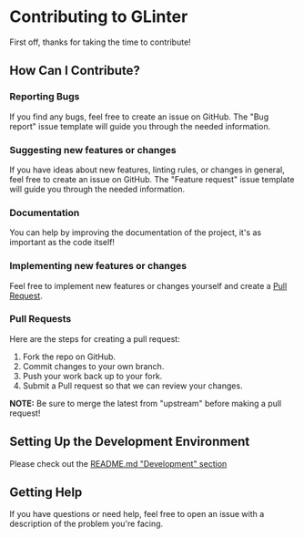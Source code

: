 # Contributing to GLinter

First off, thanks for taking the time to contribute!

## How Can I Contribute?

### Reporting Bugs

If you find any bugs, feel free to create an issue on GitHub.
The "Bug report" issue template will guide you through the needed information.

### Suggesting new features or changes

If you have ideas about new features, linting rules, or changes in general,
feel free to create an issue on GitHub.
The "Feature request" issue template will guide you through the needed information.

### Documentation

You can help by improving the documentation of the project, it's as important as the code itself!

### Implementing new features or changes

Feel free to implement new features or changes yourself and create a [Pull Request](#pull-requests).

### Pull Requests

Here are the steps for creating a pull request:

1. Fork the repo on GitHub.
2. Commit changes to your own branch.
3. Push your work back up to your fork.
4. Submit a Pull request so that we can review your changes.

**NOTE:** Be sure to merge the latest from "upstream" before making a pull request!

## Setting Up the Development Environment

Please check out the [README.md "Development" section](./README.md#development)

## Getting Help

If you have questions or need help, feel free to open an issue with a description of the problem you're facing.
